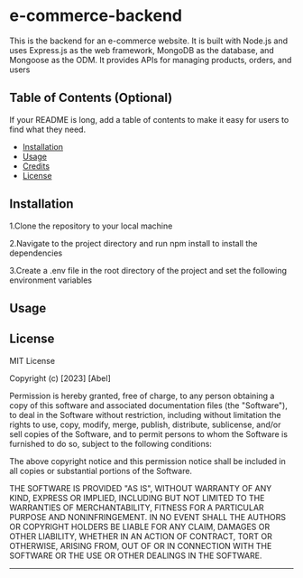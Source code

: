 # e-commerce-backend

This is the backend for an e-commerce website. It is built with Node.js and uses Express.js as the web framework, MongoDB as the database, and Mongoose as the ODM. It provides APIs for managing products, orders, and users
## Table of Contents (Optional)

If your README is long, add a table of contents to make it easy for users to find what they need.

- [Installation](#installation)
- [Usage](#usage)
- [Credits](#credits)
- [License](#license)

## Installation

1.Clone the repository to your local machine

2.Navigate to the project directory and run npm install to install the dependencies

3.Create a .env file in the root directory of the project and set the following environment variables

## Usage




## License

MIT License

Copyright (c) [2023] [Abel]

Permission is hereby granted, free of charge, to any person obtaining a copy
of this software and associated documentation files (the "Software"), to deal
in the Software without restriction, including without limitation the rights
to use, copy, modify, merge, publish, distribute, sublicense, and/or sell
copies of the Software, and to permit persons to whom the Software is
furnished to do so, subject to the following conditions:

The above copyright notice and this permission notice shall be included in all
copies or substantial portions of the Software.

THE SOFTWARE IS PROVIDED "AS IS", WITHOUT WARRANTY OF ANY KIND, EXPRESS OR
IMPLIED, INCLUDING BUT NOT LIMITED TO THE WARRANTIES OF MERCHANTABILITY,
FITNESS FOR A PARTICULAR PURPOSE AND NONINFRINGEMENT. IN NO EVENT SHALL THE
AUTHORS OR COPYRIGHT HOLDERS BE LIABLE FOR ANY CLAIM, DAMAGES OR OTHER
LIABILITY, WHETHER IN AN ACTION OF CONTRACT, TORT OR OTHERWISE, ARISING FROM,
OUT OF OR IN CONNECTION WITH THE SOFTWARE OR THE USE OR OTHER DEALINGS IN THE
SOFTWARE.

---


